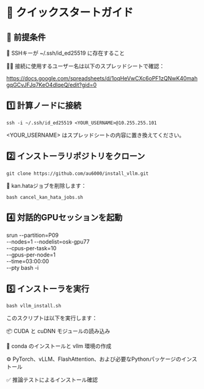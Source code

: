 # 🚀 クイックスタートガイド

## 🔧 前提条件

🔑 SSHキーが ~/.ssh/id_ed25519 に存在すること

🧑‍💻 接続に使用するユーザー名は以下のスプレッドシートで確認：

https://docs.google.com/spreadsheets/d/1oqHeVwCXc6oPF1zQNwK40mahgqGCvJFJq7KeO4dIqeQ/edit?gid=0

## 1️⃣ 計算ノードに接続

```ssh -i ~/.ssh/id_ed25519 <YOUR_USERNAME>@10.255.255.101```

<YOUR_USERNAME> はスプレッドシートの内容に置き換えてください。

## 2️⃣ インストーラリポジトリをクローン

```git clone https://github.com/au6000/install_vllm.git```

🧹 kan.hataジョブを削除します：

```bash cancel_kan_hata_jobs.sh```

## 4️⃣ 対話的GPUセッションを起動

srun --partition=P09 \
     --nodes=1 --nodelist=osk-gpu77 \
     --cpus-per-task=10 \
     --gpus-per-node=1 \
     --time=03:00:00 \
     --pty bash -i

## 5️⃣ インストーラを実行

```bash vllm_install.sh```

このスクリプトは以下を実行します：

📦 CUDA と cuDNN モジュールの読み込み

🐍 conda のインストールと vllm 環境の作成

⚙️ PyTorch、vLLM、FlashAttention、および必要なPythonパッケージのインストール

✅ 推論テストによるインストール確認